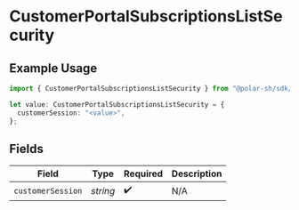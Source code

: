 # CustomerPortalSubscriptionsListSecurity

## Example Usage

```typescript
import { CustomerPortalSubscriptionsListSecurity } from "@polar-sh/sdk/models/operations/customerportalsubscriptionslist.js";

let value: CustomerPortalSubscriptionsListSecurity = {
  customerSession: "<value>",
};
```

## Fields

| Field              | Type               | Required           | Description        |
| ------------------ | ------------------ | ------------------ | ------------------ |
| `customerSession`  | *string*           | :heavy_check_mark: | N/A                |